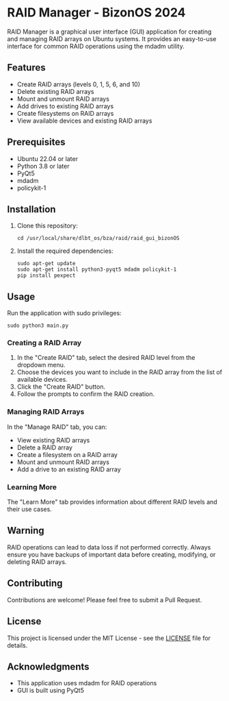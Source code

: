 # RAID Manager - BizonOS 2024

RAID Manager is a graphical user interface (GUI) application for creating and managing RAID arrays on Ubuntu systems. It provides an easy-to-use interface for common RAID operations using the mdadm utility.

## Features

- Create RAID arrays (levels 0, 1, 5, 6, and 10)
- Delete existing RAID arrays
- Mount and unmount RAID arrays
- Add drives to existing RAID arrays
- Create filesystems on RAID arrays
- View available devices and existing RAID arrays

## Prerequisites

- Ubuntu 22.04 or later
- Python 3.8 or later
- PyQt5
- mdadm
- policykit-1

## Installation

1. Clone this repository:
   ```
   cd /usr/local/share/dlbt_os/bza/raid/raid_gui_bizonOS

   ```

2. Install the required dependencies:
   ```
   sudo apt-get update
   sudo apt-get install python3-pyqt5 mdadm policykit-1
   pip install pexpect
   ```

## Usage

Run the application with sudo privileges:

```
sudo python3 main.py
```

### Creating a RAID Array

1. In the "Create RAID" tab, select the desired RAID level from the dropdown menu.
2. Choose the devices you want to include in the RAID array from the list of available devices.
3. Click the "Create RAID" button.
4. Follow the prompts to confirm the RAID creation.

### Managing RAID Arrays

In the "Manage RAID" tab, you can:

- View existing RAID arrays
- Delete a RAID array
- Create a filesystem on a RAID array
- Mount and unmount RAID arrays
- Add a drive to an existing RAID array

### Learning More

The "Learn More" tab provides information about different RAID levels and their use cases.

## Warning

RAID operations can lead to data loss if not performed correctly. Always ensure you have backups of important data before creating, modifying, or deleting RAID arrays.

## Contributing

Contributions are welcome! Please feel free to submit a Pull Request.

## License

This project is licensed under the MIT License - see the [LICENSE](LICENSE) file for details.

## Acknowledgments

- This application uses mdadm for RAID operations
- GUI is built using PyQt5
